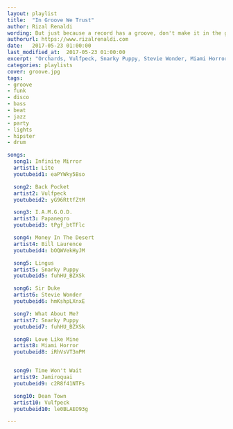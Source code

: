 ```yaml
---
layout: playlist
title:  "In Groove We Trust"
author: Rizal Renaldi
wording: But just because a record has a groove, don't make it in the groove. But you can tell right away at letter A when the people start to move.
authorurl: https://www.rizalrenaldi.com
date:   2017-05-23 01:00:00
last_modified_at:  2017-05-23 01:00:00
excerpt: "Orchards, Vulfpeck, Snarky Puppy, Stevie Wonder, Miami Horror"
categories: playlists
cover: groove.jpg
tags:  
- groove
- funk
- disco
- bass
- beat
- jazz
- party
- lights
- hipster
- drum

songs:
  song1: Infinite Mirror
  artist1: Lite
  youtubeid1: eaPYWky5Bso

  song2: Back Pocket
  artist2: Vulfpeck
  youtubeid2: yG96RttfZtM

  song3: I.A.M.G.O.D.
  artist3: Papanegro
  youtubeid3: tPgf_btTFlc

  song4: Money In The Desert
  artist4: Bill Laurence
  youtubeid4: bOQWVekHyJM

  song5: Lingus
  artist5: Snarky Puppy
  youtubeid5: fuhHU_BZXSk

  song6: Sir Duke
  artist6: Stevie Wonder
  youtubeid6: hmKshpLXnxE

  song7: What About Me?
  artist7: Snarky Puppy
  youtubeid7: fuhHU_BZXSk

  song8: Love Like Mine
  artist8: Miami Horror
  youtubeid8: iRhVsVT3mPM


  song9: Time Won't Wait
  artist9: Jamiroquai
  youtubeid9: c2R8f41NTFs

  song10: Dean Town
  artist10: Vulfpeck
  youtubeid10: le0BLAEO93g

---
```

